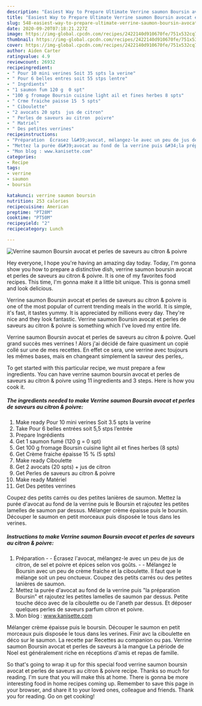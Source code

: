 ```yaml
---
description: "Easiest Way to Prepare Ultimate Verrine saumon Boursin avocat et perles de saveurs au citron &amp;amp; poivre"
title: "Easiest Way to Prepare Ultimate Verrine saumon Boursin avocat et perles de saveurs au citron &amp;amp; poivre"
slug: 548-easiest-way-to-prepare-ultimate-verrine-saumon-boursin-avocat-et-perles-de-saveurs-au-citron-and-amp-poivre
date: 2020-09-20T07:18:21.227Z
image: https://img-global.cpcdn.com/recipes/2422140d910670fe/751x532cq70/verrine-saumon-boursin-avocat-et-perles-de-saveurs-au-citron-poivre-photo-principale-de-la-recette.jpg
thumbnail: https://img-global.cpcdn.com/recipes/2422140d910670fe/751x532cq70/verrine-saumon-boursin-avocat-et-perles-de-saveurs-au-citron-poivre-photo-principale-de-la-recette.jpg
cover: https://img-global.cpcdn.com/recipes/2422140d910670fe/751x532cq70/verrine-saumon-boursin-avocat-et-perles-de-saveurs-au-citron-poivre-photo-principale-de-la-recette.jpg
author: Aiden Carter
ratingvalue: 4.9
reviewcount: 26932
recipeingredient:
- " Pour 10 mini verines Soit 35 spts la verine"
- " Pour 6 belles entres soit 55 stps lentre"
- " Ingrdients"
- "1 saumon fum 120 g  0 spt"
- "100 g fromage Boursin cuisine light ail et fines herbes 8 spts"
- " Crme fraiche paisse 15  5 spts"
- " Ciboulette"
- "2 avocats 20 spts  jus de citron"
- " Perles de saveurs au citron  poivre"
- " Matriel"
- " Des petites verrines"
recipeinstructions:
- "Préparation  Écrasez l&#39;avocat, mélangez-le avec un peu de jus de citron, de sel et poivre et épices selon vos goûts.  Mélangez le Boursin avec un peu de crème fraiche et la ciboulette. Il faut que le mélange soit un peu onctueux. Coupez des petits carrés ou des petites lanières de saumon."
- "Mettez la purée d&#39;avocat au fond de la verrine puis &#34;la préparation Boursin&#34; et rajoutez les petites lamelles de saumon par dessus. Petite touche déco avec de la ciboulette ou de l&#39;aneth par dessus. Et déposer quelques perles de saveurs parfum citron et poivre."
- "Mon blog : www.kanisette.com"
categories:
- Recipe
tags:
- verrine
- saumon
- boursin

katakunci: verrine saumon boursin 
nutrition: 253 calories
recipecuisine: American
preptime: "PT28M"
cooktime: "PT50M"
recipeyield: "2"
recipecategory: Lunch

---
```



![Verrine saumon Boursin avocat et perles de saveurs au citron &amp; poivre](https://img-global.cpcdn.com/recipes/2422140d910670fe/751x532cq70/verrine-saumon-boursin-avocat-et-perles-de-saveurs-au-citron-poivre-photo-principale-de-la-recette.jpg)

Hey everyone, I hope you're having an amazing day today. Today, I'm gonna show you how to prepare a distinctive dish, verrine saumon boursin avocat et perles de saveurs au citron &amp; poivre. It is one of my favorites food recipes. This time, I'm gonna make it a little bit unique. This is gonna smell and look delicious.

Verrine saumon Boursin avocat et perles de saveurs au citron &amp; poivre is one of the most popular of current trending meals in the world. It is simple, it's fast, it tastes yummy. It is appreciated by millions every day. They're nice and they look fantastic. Verrine saumon Boursin avocat et perles de saveurs au citron &amp; poivre is something which I've loved my entire life.

Verrine saumon Boursin avocat et perles de saveurs au citron &amp; poivre. Quel grand succès mes verrines ! Alors j&#39;ai décidé de faire quasiment un copié collé sur une de mes recettes. En effet ce sera, une verrine avec toujours les mêmes bases, mais en changeant simplement la saveur des perles,.


To get started with this particular recipe, we must prepare a few ingredients. You can have verrine saumon boursin avocat et perles de saveurs au citron &amp; poivre using 11 ingredients and 3 steps. Here is how you cook it.

<!--inarticleads1-->

##### The ingredients needed to make Verrine saumon Boursin avocat et perles de saveurs au citron &amp; poivre:

1. Make ready  Pour 10 mini verines Soit 3.5 spts la verine
1. Take  Pour 6 belles entrées soit 5,5 stps l’entrée
1. Prepare  Ingrédients
1. Get 1 saumon fumé (120 g = 0 spt)
1. Get 100 g fromage Boursin cuisine light ail et fines herbes (8 spts)
1. Get  Crème fraiche épaisse 15 % (5 spts)
1. Make ready  Ciboulette
1. Get 2 avocats (20 spts) + jus de citron
1. Get  Perles de saveurs au citron &amp; poivre
1. Make ready  Matériel
1. Get  Des petites verrines


Coupez des petits carrés ou des petites lanières de saumon. Mettez la purée d&#39;avocat au fond de la verrine puis le Boursin et rajoutez les petites lamelles de saumon par dessus. Mélanger crème épaisse puis le boursin. Découper le saumon en petit morceaux puis disposée le tous dans les verines. 

<!--inarticleads2-->

##### Instructions to make Verrine saumon Boursin avocat et perles de saveurs au citron &amp; poivre:

1. Préparation -  - Écrasez l&#39;avocat, mélangez-le avec un peu de jus de citron, de sel et poivre et épices selon vos goûts. -  - Mélangez le Boursin avec un peu de crème fraiche et la ciboulette. Il faut que le mélange soit un peu onctueux. Coupez des petits carrés ou des petites lanières de saumon.
1. Mettez la purée d&#39;avocat au fond de la verrine puis &#34;la préparation Boursin&#34; et rajoutez les petites lamelles de saumon par dessus. Petite touche déco avec de la ciboulette ou de l&#39;aneth par dessus. Et déposer quelques perles de saveurs parfum citron et poivre.
1. Mon blog : www.kanisette.com


Mélanger crème épaisse puis le boursin. Découper le saumon en petit morceaux puis disposée le tous dans les verines. Finir avc la ciboulette en déco sur le saumon. La recette par Recettes au companion ou pas. Verrine saumon Boursin avocat et perles de saveurs à la mangue La période de Noel est généralement riche en réceptions d&#39;amis et repas de famille. 

So that's going to wrap it up for this special food verrine saumon boursin avocat et perles de saveurs au citron &amp; poivre recipe. Thanks so much for reading. I'm sure that you will make this at home. There is gonna be more interesting food in home recipes coming up. Remember to save this page in your browser, and share it to your loved ones, colleague and friends. Thank you for reading. Go on get cooking!
